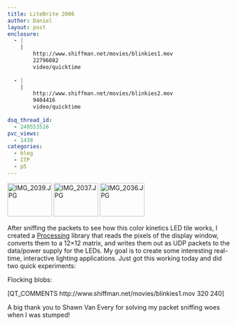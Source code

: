 ```yaml
---
title: LiteBrite 2006
author: Daniel
layout: post
enclosure:
  - |
    |
        http://www.shiffman.net/movies/blinkies1.mov
        22796082
        video/quicktime
        
  - |
    |
        http://www.shiffman.net/movies/blinkies2.mov
        9404416
        video/quicktime
        
dsq_thread_id:
  - 249553516
pvc_views:
  - 1438
categories:
  - blog
  - ITP
  - p5
---
```

<p><a title="Photo Sharing" href="http://www.flickr.com/photos/shiffman/168329668/"><img width="100" height="75" alt="IMG_2039.JPG" src="http://static.flickr.com/77/168329668_3264410a0e_t.jpg" /></a> <a title="Photo Sharing" href="http://www.flickr.com/photos/shiffman/168329638/"><img width="100" height="75" alt="IMG_2037.JPG" src="http://static.flickr.com/76/168329638_7a854257c8_t.jpg" /></a> <a title="Photo Sharing" href="http://www.flickr.com/photos/shiffman/168329602/"><img width="100" height="75" alt="IMG_2036.JPG" src="http://static.flickr.com/67/168329602_443214b3af_t.jpg" /></a></p>
<p>After sniffing the packets to see how this color kinetics LED tile works, I created a <a href="http://www.processing.org">Processing</a> library that reads the pixels of the display window, converts them to a 12&#215;12 matrix, and writes them out as UDP packets to the data/power supply for the LEDs.  My goal is to create some interesting real-time, interactive lighting applications.  Just got this working today and did two quick experiments:</p>
<p>Flocking blobs:</p>
<p>[QT_COMMENTS http://www.shiffman.net/movies/blinkies1.mov 320 240]</p>
<p>A big thank you to Shawn Van Every for solving my packet sniffing woes when I was stumped!</p>
